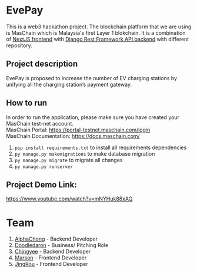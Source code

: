 # EvePay
This is a web3 hackathon project. The blockchain platform that we are using is MasChain which is Malaysia's first Layer 1 blokchain. It is a combination of [NextJS frontend](https://github.com/marson00/stealthmode-hackathon-blockchain) with [Django Rest Framework API backend](https://github.com/alpha031117/EvePay-Backend) with different repository.

## Project description 
EvePay is proposed to increase the number of EV charging stations by unifying all the charging station’s payment gateway.

## How to run
In order to run the application, please make sure you have created your MasChain test-net account.<br />
MasChain Portal: https://portal-testnet.maschain.com/login<br />
MasChain Documentation: https://docs.maschain.com/<br />
1. `pip install requirements.txt` to install all requirements dependencies
2. `py manage.py makemigrations` to make database migration
3. `py manage.py migrate` to migrate all changes
4. `py manage.py runserver`

## Project Demo Link:
https://www.youtube.com/watch?v=mNYHuk88xAQ

# Team
1. [AlphaChong](https://github.com/alpha031117) - Backend Developer
2. [Doodledaron](https://github.com/Chingyee129) - Business/ Pitching Role
3. [Chingyee](https://github.com/doodledaron) - Backend Developer
4. [Marson](https://github.com/marson00) - Frontend Developer
5. [JingRou](https://github.com/Jing-Rou) - Frontend Developer
